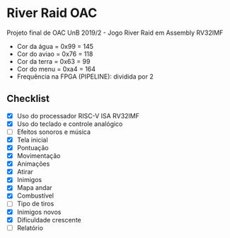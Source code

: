 # River Raid OAC
Projeto final de OAC UnB 2019/2 - Jogo River Raid em Assembly RV32IMF
- Cor da água = 0x99 = 145
- Cor do aviao = 0x76 = 118
- Cor da terra = 0x63 = 99
- Cor do menu = 0xa4 = 164
- Frequência na FPGA (PIPELINE): dividida por 2

## Checklist
- [x] Uso do processador RISC-V ISA RV32IMF
- [x] Uso do teclado e controle analógico
- [ ] Efeitos sonoros e música
- [x] Tela inicial
- [x] Pontuação
- [x] Movimentação
- [x] Animações
- [x] Atirar
- [x] Inimigos
- [x] Mapa andar
- [x] Combustível
- [ ] Tipo de tiros
- [x] Inimigos novos
- [x] Dificuldade crescente
- [ ] Relatório
